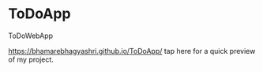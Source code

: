# ToDoApp
ToDoWebApp

 https://bhamarebhagyashri.github.io/ToDoApp/  tap here for a quick preview of my project.
